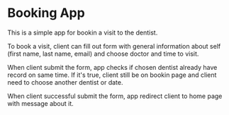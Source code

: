 # **Booking App**

This is a simple app for bookin a visit to the dentist. 

To book a visit, client can fill out form with general information about self (first name, last name, email) and choose doctor and time to visit.

When client submit the form, app checks if chosen dentist already have record on same time. If it's true, client still be on bookin page and client need to choose another dentist or date.

When client successful submit the form, app redirect client to home page with message about it.
